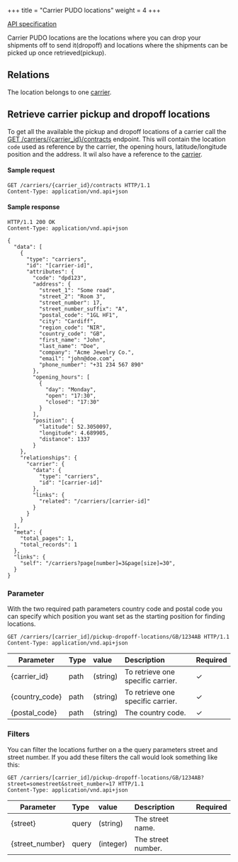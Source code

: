 +++
title = "Carrier PUDO locations"
weight = 4
+++

<em class="fa fa-fw fa-file-text-o"></em>[API specification](https://docs.myparcel.com/api-specification#/CarrierContracts)

Carrier PUDO locations are the locations where you can drop your shipments off to send it(dropoff) and locations where the shipments can be picked up once retrieved(pickup).

## Relations
The location belongs to one [carrier](/api/resources/carriers/).

## Retrieve carrier pickup and dropoff locations
To get all the available the pickup and dropoff locations of a carrier call the [GET /carriers/{carrier_id}/contracts](https://docs.myparcel.com/api-specification#/Carriers/get_carriers__carrier_id__pickup_dropoff_locations__country_code___postal_code_) endpoint.
This will contain the location `code` used as reference by the carrier, the opening hours, latitude/longitude position and the address.
It wil also have a reference to the [carrier](/api/resources/carriers).

#### Sample request
```http
GET /carriers/{carrier_id}/contracts HTTP/1.1
Content-Type: application/vnd.api+json
```

#### Sample response
```http
HTTP/1.1 200 OK
Content-Type: application/vnd.api+json

{
  "data": [
    {
      "type": "carriers",
      "id": "[carrier-id]",
      "attributes": {
        "code": "dpd123",
        "address": {
          "street_1": "Some road",
          "street_2": "Room 3",
          "street_number": 17,
          "street_number_suffix": "A",
          "postal_code": "1GL HF1",
          "city": "Cardiff",
          "region_code": "NIR",
          "country_code": "GB",
          "first_name": "John",
          "last_name": "Doe",
          "company": "Acme Jewelry Co.",
          "email": "john@doe.com",
          "phone_number": "+31 234 567 890"
        },
        "opening_hours": [
          {
            "day": "Monday",
            "open": "17:30",
            "closed": "17:30"
          }
        ],
        "position": {
          "latitude": 52.3050097,
          "longitude": 4.689905,
          "distance": 1337
        }
    },
    "relationships": {
      "carrier": {
        "data": {
          "type": "carriers",
          "id": "[carrier-id]"
        },
        "links": {
          "related": "/carriers/[carrier-id]"
        }
      }
    }
  ],
  "meta": {
    "total_pages": 1,
    "total_records": 1
  },
  "links": {
    "self": "/carriers?page[number]=3&page[size]=30",
  }
}
```

### Parameter
With the two required path parameters country code and postal code you can specify which position you want set as the starting position for finding locations.

```http
GET /carriers/[carrier_id]/pickup-dropoff-locations/GB/1234AB HTTP/1.1
Content-Type: application/vnd.api+json
```

| Parameter     | Type            | value    | Description                       | Required  |
| ------------- |:--------------- |:-------- |:--------------------------------- |:--- |
| {carrier_id}  | path            | (string) | To retrieve one specific carrier. | ✓   | 
| {country_code}| path            | (string) | To retrieve one specific carrier. | ✓   | 
| {postal_code} | path            | (string) | The country code.                 | ✓   | 

### Filters
You can filter the locations further on a the query parameters street and street number.
If you add these filters the call would look something like this:

```http
GET /carriers/[carrier_id]/pickup-dropoff-locations/GB/1234AB?street=somestreet&street_number=17 HTTP/1.1
Content-Type: application/vnd.api+json
```

| Parameter         | Type  | value     | Description        | Required  |
| ----------------- |:----- |:--------- |:------------------ |:--------- |
| {street}          | query | (string)  | The street name.   |           | 
| {street_number}   | query | (integer) | The street number. |           | 
